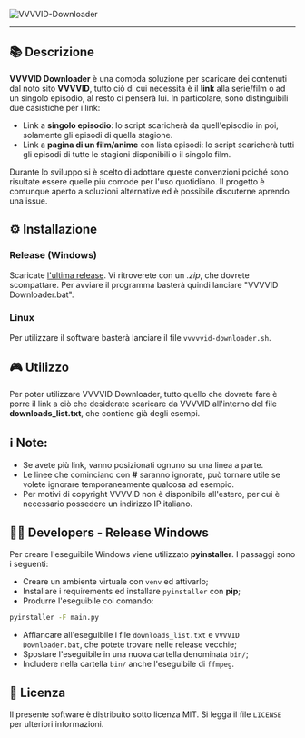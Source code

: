 ![VVVVID-Downloader](https://socialify.git.ci/CoffeeStraw/VVVVID-Downloader/image?description=1&descriptionEditable=Un%20piccolo%20script%20in%20Python3%20per%20scaricare%20contenuti%20multimediali%20(non%20a%20pagamento)%20offerti%20da%20VVVVID&font=KoHo&forks=1&issues=1&language=1&owner=1&pattern=Charlie%20Brown&stargazers=1&theme=Dark)

---

## 📚 Descrizione
**VVVVID Downloader** è una comoda soluzione per scaricare dei contenuti dal noto sito **VVVVID**, tutto ciò di cui necessita è il **link** alla serie/film o ad un singolo episodio, al resto ci penserà lui.
 In particolare, sono distinguibili due casistiche per i link:
- Link a **singolo episodio**: lo script scaricherà da quell'episodio in poi, solamente gli episodi di quella stagione.
- Link a **pagina di un film/anime** con lista episodi: lo script scaricherà tutti gli episodi di tutte le stagioni disponibili o il singolo film.

Durante lo sviluppo si è scelto di adottare queste convenzioni poiché sono risultate essere quelle più comode per l'uso quotidiano. Il progetto è comunque aperto a soluzioni alternative ed è possibile discuterne aprendo una issue.

## ⚙️ Installazione
### Release (Windows)
Scaricate [l'ultima release](https://github.com/CoffeeStraw/VVVVID-Downloader/releases). Vi ritroverete con un *.zip*, che dovrete scompattare. Per avviare il programma basterà quindi lanciare "VVVVID Downloader.bat".

### Linux
Per utilizzare il software basterà lanciare il file ```vvvvvid-downloader.sh```.

## 🎮 Utilizzo
Per poter utilizzare VVVVID Downloader, tutto quello che dovrete fare è porre il link a ciò che desiderate scaricare da VVVVID all'interno del file **downloads_list.txt**, che contiene già degli esempi.
## ℹ️ Note:
- Se avete più link, vanno posizionati ognuno su una linea a parte.
- Le linee che cominciano con **#** saranno ignorate, può tornare utile se volete ignorare temporaneamente qualcosa ad esempio.
- Per motivi di copyright VVVVID non è disponibile all'estero, per cui è necessario possedere un indirizzo IP italiano.

## 👨‍💻 Developers - Release Windows
Per creare l'eseguibile Windows viene utilizzato **pyinstaller**. I passaggi sono i seguenti:
- Creare un ambiente virtuale con ```venv``` ed attivarlo;
- Installare i requirements ed installare ```pyinstaller``` con **pip**;
- Produrre l'eseguibile col comando:
```sh
pyinstaller -F main.py
```
- Affiancare all'eseguibile i file ```downloads_list.txt``` e ```VVVVID Downloader.bat```, che potete trovare nelle release vecchie;
- Spostare l'eseguibile in una nuova cartella denominata ```bin/```;
- Includere nella cartella ```bin/``` anche l'eseguibile di ```ffmpeg```.

## 🧭 Licenza
Il presente software è distribuito sotto licenza MIT. Si legga il file `LICENSE` per ulteriori informazioni.
